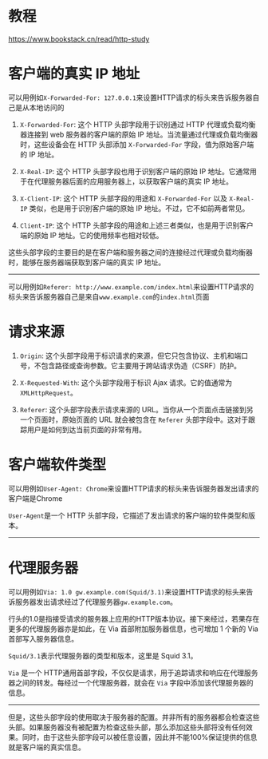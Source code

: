 # 教程

https://www.bookstack.cn/read/http-study

# 客户端的真实 IP 地址

可以用例如`X-Forwarded-For: 127.0.0.1`来设置HTTP请求的标头来告诉服务器自己是从本地访问的

1. `X-Forwarded-For`: 这个 HTTP 头部字段用于识别通过 HTTP 代理或负载均衡器连接到 web 服务器的客户端的原始 IP 地址。当流量通过代理或负载均衡器时，这些设备会在 HTTP 头部添加 `X-Forwarded-For` 字段，值为原始客户端的 IP 地址。

2. `X-Real-IP`: 这个 HTTP 头部字段也用于识别客户端的原始 IP 地址。它通常用于在代理服务器后面的应用服务器上，以获取客户端的真实 IP 地址。

3. `X-Client-IP`: 这个 HTTP 头部字段的用途和 `X-Forwarded-For` 以及 `X-Real-IP` 类似，也是用于识别客户端的原始 IP 地址。不过，它不如前两者常见。

4. `Client-IP`: 这个 HTTP 头部字段的用途和上述三者类似，也是用于识别客户端的原始 IP 地址。它的使用频率也相对较低。

这些头部字段的主要目的是在客户端和服务器之间的连接经过代理或负载均衡器时，能够在服务器端获取到客户端的真实 IP 地址。

---


可以用例如`Referer: http://www.example.com/index.html`来设置HTTP请求的标头来告诉服务器自己是来自`www.example.com`的`index.html`页面

# 请求来源

1. `Origin`: 这个头部字段用于标识请求的来源，但它只包含协议、主机和端口号，不包含路径或查询参数。它主要用于跨站请求伪造（CSRF）防护。

2. `X-Requested-With`: 这个头部字段用于标识 Ajax 请求。它的值通常为 `XMLHttpRequest`。

3. `Referer`: 这个头部字段表示请求来源的 URL。当你从一个页面点击链接到另一个页面时，原始页面的 URL 就会被包含在 `Referer` 头部字段中。这对于跟踪用户是如何到达当前页面的非常有用。

# 客户端软件类型

可以用例如`User-Agent: Chrome`来设置HTTP请求的标头来告诉服务器发出请求的客户端是Chrome

`User-Agent`是一个 HTTP 头部字段，它描述了发出请求的客户端的软件类型和版本。

---


# 代理服务器

可以用例如`Via: 1.0 gw.example.com(Squid/3.1)`来设置HTTP请求的标头来告诉服务器发出请求经过了代理服务器`gw.example.com`。

行头的1.0是指接受请求的服务器上应用的HTTP版本协议。接下来经过，若果存在更多的代理服务器亦是如此，在 Via 首部附加服务器信息，也可增加 1 个新的 Via 首部写入服务器信息。

`Squid/3.1`表示代理服务器的类型和版本，这里是 Squid 3.1。

`Via` 是一个 HTTP通用首部字段，不仅仅是请求，用于追踪请求和响应在代理服务器之间的转发。每经过一个代理服务器，就会在 `Via` 字段中添加该代理服务器的信息。

---


但是，这些头部字段的使用取决于服务器的配置。并非所有的服务器都会检查这些头部。如果服务器没有被配置为检查这些头部，那么添加这些头部将没有任何效果。同时，由于这些头部字段可以被任意设置，因此并不能100%保证提供的信息就是客户端的真实信息。

